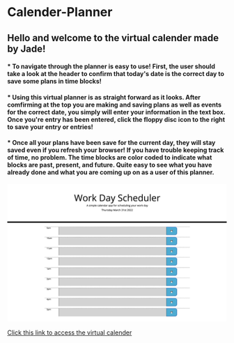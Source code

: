# Calender-Planner

## Hello and welcome to the virtual calender made by Jade!


#### * To navigate through the planner is easy to use! First, the user should take a look at the header to confirm that today's date is the correct day to save some plans in time blocks!

#### * Using this virtual planner is as straight forward as it looks. After comfirming at the top you are making and saving plans as well as events for the correct date, you simply will enter your information in the text box. Once you're entry has been entered, click the floppy disc icon to the right to save your entry or entries!

#### * Once all your plans have been save for the current day, they will stay saved even if you refresh your browser! If you have trouble keeping track of time, no problem. The time blocks are color coded to indicate what blocks are past, present, and future. Quite easy to see what you have already done and what you are coming up on as a user of this planner.

![Preview of the virtual planner](./assets/images/calender.png)

[Click this link to access the virtual calender](https://jadehuynh.github.io/calender-planner/)




